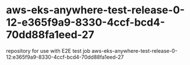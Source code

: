# aws-eks-anywhere-test-release-0-12-e365f9a9-8330-4ccf-bcd4-70dd88fa1eed-27
repository for use with E2E test job aws-eks-anywhere-test-release-0-12:e365f9a9-8330-4ccf-bcd4-70dd88fa1eed-27
